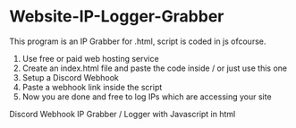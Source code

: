 # Website-IP-Logger-Grabber
This program is an IP Grabber for .html, script is coded in js ofcourse.



1.  Use free or paid web hosting service
2.  Create an index.html file and paste the code inside / or just use this one
3.  Setup a Discord Webhook
4.  Paste a webhook link inside the script
5.  Now you are done and free to log IPs which are accessing your site

Discord Webhook IP Grabber / Logger with Javascript in html
